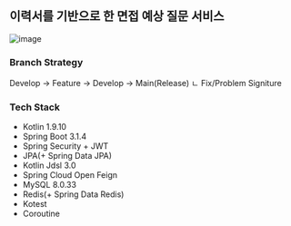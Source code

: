 ## 이력서를 기반으로 한 면접 예상 질문 서비스
![image](https://github.com/Resumarble/Resumarble-Backend/assets/93868431/bfef20b9-235a-4eba-9030-1a536b0ab38a)

### Branch Strategy

Develop -> Feature -> Develop -> Main(Release)
                        ㄴ Fix/Problem Signiture

### Tech Stack

- Kotlin 1.9.10
- Spring Boot 3.1.4
- Spring Security + JWT
- JPA(+ Spring Data JPA)
- Kotlin Jdsl 3.0
- Spring Cloud Open Feign
- MySQL 8.0.33
- Redis(+ Spring Data Redis)
- Kotest
- Coroutine

